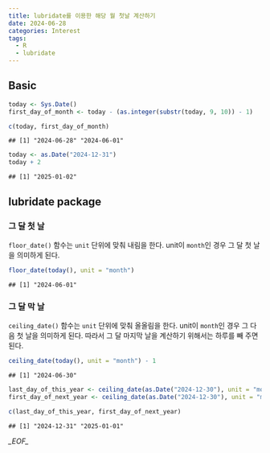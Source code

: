 ```yaml
---
title: lubridate를 이용한 해당 월 첫날 계산하기
date: 2024-06-28
categories: Interest
tags:
  - R
  - lubridate
---
```

## Basic

```r
today <- Sys.Date()
first_day_of_month <- today - (as.integer(substr(today, 9, 10)) - 1)
```

```r
c(today, first_day_of_month)
```

```
## [1] "2024-06-28" "2024-06-01"
```

```r
today <- as.Date("2024-12-31")
today + 2
```

```
## [1] "2025-01-02"
```

## lubridate package

### 그 달 첫 날

`floor_date()` 함수는 `unit` 단위에 맞춰 내림을 한다. unit이 `month`인 경우 그 달 첫 날을 의미하게 된다.

```r
floor_date(today(), unit = "month")
```

```
## [1] "2024-06-01"
```

### 그 달 막 날

`ceiling_date()` 함수는 `unit` 단위에 맞춰 올올림을 한다. unit이 `month`인 경우 그 다음 첫 날을 의미하게 된다. 따라서 그 달 마지막 날을 계산하기 위해서는 하루를 빼 주면 된다.

```r
ceiling_date(today(), unit = "month") - 1
```

```
## [1] "2024-06-30"
```

```r
last_day_of_this_year <- ceiling_date(as.Date("2024-12-30"), unit = "month") - 1
first_day_of_next_year <- ceiling_date(as.Date("2024-12-30"), unit = "month")
```

```r
c(last_day_of_this_year, first_day_of_next_year)
```

```
## [1] "2024-12-31" "2025-01-01"
```


_\_EOF\__
